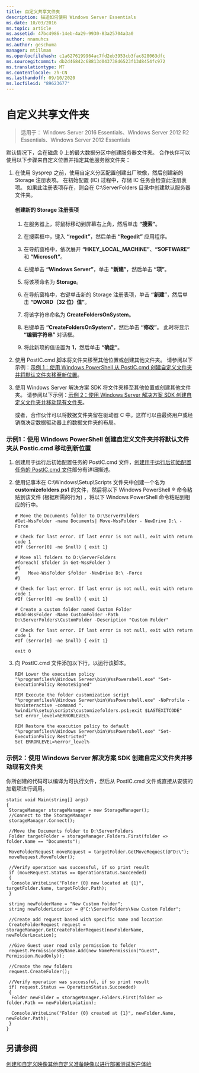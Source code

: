 ```yaml
---
title: 自定义共享文件夹
description: 描述如何使用 Windows Server Essentials
ms.date: 10/03/2016
ms.topic: article
ms.assetid: 47bc4986-14eb-4a29-9930-83a25704a3a0
author: nnamuhcs
ms.author: geschuma
manager: mtillman
ms.openlocfilehash: c1a6276199964ac7fd2eb3953cb3fac828063dfc
ms.sourcegitcommit: db2d46842c68813d043738d6523f13d8454fc972
ms.translationtype: MT
ms.contentlocale: zh-CN
ms.lasthandoff: 09/10/2020
ms.locfileid: "89623677"
---
```

# <a name="customize-shared-folders"></a>自定义共享文件夹

>适用于： Windows Server 2016 Essentials、Windows Server 2012 R2 Essentials、Windows Server 2012 Essentials

默认情况下，会在磁盘 0 上的最大数据分区中创建服务器文件夹。 合作伙伴可以使用以下步骤来自定义位置并指定其他服务器文件夹：

1. 在使用 Sysprep 之前，使用自定义分区配置创建出厂映像，然后创建新的 Storage 注册表项。 在初始配置 (IC) 过程中，存储 IC 任务会检查此注册表项。 如果此注册表项存在，则会在 C:\ServerFolders 目录中创建默认服务器文件夹。

   #### <a name="to-create-a-new-storage-registry-key"></a>创建新的 Storage 注册表项

   1.  在服务器上，将鼠标移动到屏幕右上角，然后单击 **“搜索”**。

   2.  在搜索框中，键入 **“regedit”**，然后单击 **“Regedit”** 应用程序。

   3.  在导航窗格中，依次展开 **“HKEY_LOCAL_MACHINE”**、**“SOFTWARE”** 和 **“Microsoft”**。

   4.  右键单击 **“Windows Server”**，单击 **“新建”**，然后单击 **“项”**。

   5.  将该项命名为 **Storage**。

   6.  在导航窗格中，右键单击新的 Storage 注册表项，单击 **“新建”**，然后单击 **“DWORD（32 位）值”**。

   7.  将该字符串命名为 **CreateFoldersOnSystem**。

   8.  右键单击 **“CreateFoldersOnSystem”**，然后单击 **“修改”**。 此时将显示 **“编辑字符串”** 对话框。

   9. 将此新项的值设置为 **1**，然后单击 **“确定”**。

2. 使用 PostIC.cmd 脚本将文件夹移至其他位置或创建其他文件夹。 请参阅以下示例：[示例 1：使用 Windows PowerShell 从 PostIC.cmd 创建自定义文件夹并将默认文件夹移至新位置](Customize-Shared-Folders.md#BKMK_Example1)。

3. 使用 Windows Server 解决方案 SDK 将文件夹移至其他位置或创建其他文件夹。 请参阅以下示例：[示例 2：使用 Windows Server 解决方案 SDK 创建自定义文件夹并移动现有文件夹](Customize-Shared-Folders.md#BKMK_Example2)。

   或者，合作伙伴可以将数据文件夹留在驱动器 C 中。这样可以由最终用户或经销商决定数据驱动器上的数据文件夹的布局。

###  <a name="example-1-create-a-custom-folder-and-move-the-default-folders-to-a-new-location-from-posticcmd-by-using-windows-powershell"></a><a name="BKMK_Example1"></a> 示例1：使用 Windows PowerShell 创建自定义文件夹并将默认文件夹从 Postic.cmd 移动到新位置

1.  创建用于运行后初始配置任务的 PostIC.cmd 文件，[创建用于运行后初始配置任务的 PostIC.cmd 文件](Create-the-PostIC.cmd-File-for-Running-Post-Initial-Configuration-Tasks.md)部分有详细描述。

2.  使用记事本在 C:\Windows\Setup\Scripts 文件夹中创建一个名为 **customizefolders.ps1** 的文件，然后将以下 Windows PowerShell &reg; 命令粘贴到该文件 (根据所需的行为) ，将以下 Windows PowerShell 命令粘贴到相应的行中。

    ```
    # Move the Documents folder to D:\ServerFolders
    #Get-WssFolder -name Documents| Move-WssFolder - NewDrive D:\ -Force

    # Check for last error. If last error is not null, exit with return code 1
    #If ($error[0] -ne $null) { exit 1}

    # Move all folders to D:\ServerFolders
    #foreach( $folder in Get-WssFolder )
    #{
    #    Move-WssFolder $folder -NewDrive D:\ -Force
    #}

    # Check for last error. If last error is not null, exit with return code 1
    #If ($error[0] -ne $null) { exit 1}

    # Create a custom folder named Custom Folder
    #Add-WssFolder -Name CustomFolder -Path D:\ServerFolders\CustomFolder -Description "Custom Folder"

    # Check for last error. If last error is not null, exit with return code 1
    #If ($error[0] -ne $null) { exit 1}

    exit 0
    ```

3.  向 PostIC.cmd 文件添加以下行，以运行该脚本。

    ```
    REM Lower the execution policy
    "%programfiles%\Windows Server\bin\WssPowershell.exe" "Set-ExecutionPolicy RemoteSigned"

    REM Execute the folder customization script
    "%programfiles%\Windows Server\bin\WssPowershell.exe" -NoProfile -Noninteractive -command ". %windir%\setup\scripts\customizefolders.ps1;exit $LASTEXITCODE"
    Set error_level=%ERRORLEVEL%

    REM Restore the execution policy to default
    "%programfiles%\Windows Server\bin\WssPowershell.exe" "Set-ExecutionPolicy Restricted"
    Set ERRORLEVEL=%error_level%
    ```

###  <a name="example-2-create-a-custom-folder-and-move-an-existing-folder-by-using-the-windows-server-solutions-sdk"></a><a name="BKMK_Example2"></a> 示例2：使用 Windows Server 解决方案 SDK 创建自定义文件夹并移动现有文件夹
 你所创建的代码可以编译为可执行文件，然后从 PostIC.cmd 文件或直接从安装的加载项进行调用。

```
static void Main(string[] args)
{
 StorageManager storageManager = new StorageManager();
 //Connect to the StorageManager
 storageManager.Connect();

 //Move the Documents folder to D:\ServerFolders
 Folder targetFolder = storageManager.Folders.First(folder => folder.Name == "Documents");

 MoveFolderRequest moveRequest = targetFolder.GetMoveRequest(@"D:\");
 moveRequest.MoveFolder();

 //Verify operation was successful, if so print result
 if (moveRequest.Status == OperationStatus.Succeeded)
 {
  Console.WriteLine("Folder {0} now located at {1}", targetFolder.Name, targetFolder.Path);
 }

 string newFolderName = "New Custom Folder";
 string newFolderLocation = @"C:\ServerFolders\New Custom Folder";

 //Create add request based with specific name and location
 CreateFolderRequest request = storageManager.GetCreateFolderRequest(newFolderName, newFolderLocation);

 //Give Guest user read only permission to folder
 request.PermissionsByName.Add(new NamePermission("Guest", Permission.ReadOnly));

 //Create the new folders
 request.CreateFolder();

 //Verify operation was successful, if so print result
 if( request.Status == OperationStatus.Succeeded)
 {
  Folder newFolder = storageManager.Folders.First(folder => folder.Path == newFolderLocation);

  Console.WriteLine("Folder {0} created at {1}", newFolder.Name, newFolder.Path);
 }
}
```

## <a name="see-also"></a>另请参阅
 [创建和自定义映像](Creating-and-Customizing-the-Image.md)[其他自定义](Additional-Customizations.md)[准备映像以进行部署](Preparing-the-Image-for-Deployment.md)[测试客户体验](Testing-the-Customer-Experience.md)
